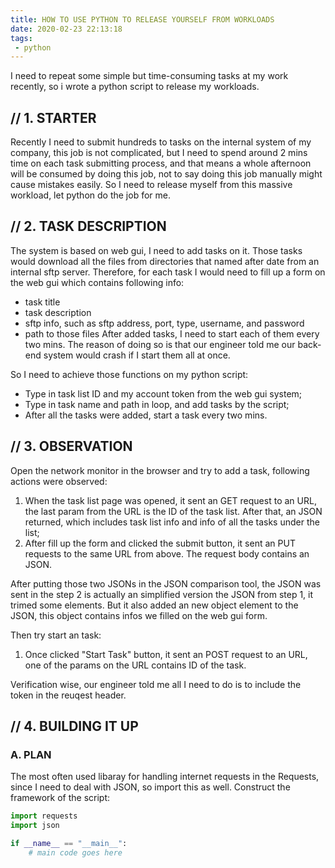 ```yaml
---
title: HOW TO USE PYTHON TO RELEASE YOURSELF FROM WORKLOADS
date: 2020-02-23 22:13:18
tags:
 - python
---
```

I need to repeat some simple but time-consuming tasks at my work recently, so i wrote a python script to release my workloads.
<!-- more -->

## // 1. STARTER
Recently I need to submit hundreds to tasks on the internal system of my company, this job is not complicated, but I need to spend around 2 mins time on each task submitting process, and that means a whole afternoon will be consumed by doing this job, not to say doing this job manually might cause mistakes easily. So I need to release myself from this massive workload, let python do the job for me.

## // 2. TASK DESCRIPTION
The system is based on web gui, I need to add tasks on it. Those tasks would download all the files from directories that named after date from an internal sftp server. Therefore, for each task I would need to fill up a form on the web gui which contains following info:
 - task title
 - task description
 - sftp info, such as sftp address, port, type, username, and password
 - path to those files
After added tasks, I need to start each of them every two mins. The reason of doing so is that our engineer told me our back-end system would crash if I start them all at once.

So I need to achieve those functions on my python script:
 - Type in task list ID and my account token from the web gui system;
 - Type in task name and path in loop, and add tasks by the script;
 - After all the tasks were added, start a task every two mins.

## // 3. OBSERVATION
Open the network monitor in the browser and try to add a task, following actions were observed:
1. When the task list page was opened, it sent an GET request to an URL, the last param from the URL is the ID of the task list. After that, an JSON returned, which includes task list info and info of all the tasks under the list;
2. After fill up the form and clicked the submit button, it sent an PUT requests to the same URL from above. The request body contains an JSON.

After putting those two JSONs in the JSON comparison tool, the JSON was sent in the step 2 is actually an simplified version the JSON from step 1, it trimed some elements. But it also added an new object element to the JSON, this object contains infos we filled on the web gui form.

Then try start an task:
1. Once clicked "Start Task" button, it sent an POST request to an URL, one of the params on the URL contains ID of the task.

Verification wise, our engineer told me all I need to do is to include the token in the reuqest header.

## // 4. BUILDING IT UP

### A. PLAN
The most often used libaray for handling internet requests in the Requests, since I need to deal with JSON, so import this as well.
Construct the framework of the script:
```python
import requests
import json

if __name__ == "__main__":
    # main code goes here
```